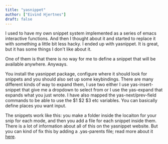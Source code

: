 ```yaml
---
title: "yasnippet"
author: ["Eivind Hjertnes"]
draft: false
---
```


I used to have my own snippet system implemented as a series of emacs interactive functions. And then I thought about it and started to replace it with something a little bit less hacky. I ended up with yasnippet. It is great, but it has some things I don't like about it.

One of them is that there is no way for me to define a snippet that will be available anywhere. Anyways.

You install the yasnippet package, configure where it should look for snippets and you should also set up some keybindings. There are many different kinds of way to expand them, I use two either I use yas-insert-snippet that give me a dropdown to select from or I use the yas-expand that expands what you just wrote. I have also mapped the yas-next/prev-field commands to be able to use the $1 $2 $3 etc variables. You can basically define places you want input.

The snippets work like this: you make a folder inside the locaiton for your snip for each mode, and then you add a file for each snippet inside them. There is a lot of information about all of this on the yasnippet website. But you can kind of fix this by adding a .yas-parents file; read more about it [here](http://joaotavora.github.io/yasnippet/snippet-organization.html#org7468fa9).
